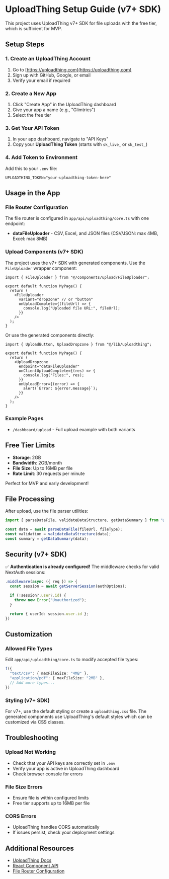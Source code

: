 # UploadThing Setup Guide (v7+ SDK)

This project uses UploadThing v7+ SDK for file uploads with the free tier, which is sufficient for MVP.

## Setup Steps

### 1. Create an UploadThing Account

1. Go to [https://uploadthing.com](https://uploadthing.com)
2. Sign up with GitHub, Google, or email
3. Verify your email if required

### 2. Create a New App

1. Click "Create App" in the UploadThing dashboard
2. Give your app a name (e.g., "Glimtrics")
3. Select the free tier

### 3. Get Your API Token

1. In your app dashboard, navigate to "API Keys"
2. Copy your **UploadThing Token** (starts with `sk_live_` or `sk_test_`)

### 4. Add Token to Environment

Add this to your `.env` file:

```env
UPLOADTHING_TOKEN="your-uploadthing-token-here"
```

## Usage in the App

### File Router Configuration

The file router is configured in `app/api/uploadthing/core.ts` with one endpoint:

- **dataFileUploader** - CSV, Excel, and JSON files (CSV/JSON: max 4MB, Excel: max 8MB)

### Upload Components (v7+ SDK)

The project uses the v7+ SDK with generated components. Use the `FileUploader` wrapper component:

```tsx
import { FileUploader } from "@/components/upload/FileUploader";

export default function MyPage() {
  return (
    <FileUploader 
      variant="dropzone" // or "button"
      onUploadComplete={(fileUrl) => {
        console.log("Uploaded file URL:", fileUrl);
      }}
    />
  );
}
```

Or use the generated components directly:

```tsx
import { UploadButton, UploadDropzone } from "@/lib/uploadthing";

export default function MyPage() {
  return (
    <UploadDropzone
      endpoint="dataFileUploader"
      onClientUploadComplete={(res) => {
        console.log("Files:", res);
      }}
      onUploadError={(error) => {
        alert(`Error: ${error.message}`);
      }}
    />
  );
}

```

### Example Pages

- `/dashboard/upload` - Full upload example with both variants

## Free Tier Limits

- **Storage**: 2GB
- **Bandwidth**: 2GB/month
- **File Size**: Up to 16MB per file
- **Rate Limit**: 30 requests per minute

Perfect for MVP and early development!

## File Processing

After upload, use the file parser utilities:

```typescript
import { parseDataFile, validateDataStructure, getDataSummary } from "@/lib/file-parser";

const data = await parseDataFile(fileUrl, fileType);
const validation = validateDataStructure(data);
const summary = getDataSummary(data);
```

## Security (v7+ SDK)

✅ **Authentication is already configured!** The middleware checks for valid NextAuth sessions:

```typescript
.middleware(async ({ req }) => {
  const session = await getServerSession(authOptions);
  
  if (!session?.user?.id) {
    throw new Error("Unauthorized");
  }

  return { userId: session.user.id };
})
```

## Customization

### Allowed File Types

Edit `app/api/uploadthing/core.ts` to modify accepted file types:

```typescript
f({ 
  "text/csv": { maxFileSize: "4MB" },
  "application/pdf": { maxFileSize: "2MB" },
  // Add more types...
})
```

### Styling (v7+ SDK)

For v7+, use the default styling or create a `uploadthing.css` file. The generated components use UploadThing's default styles which can be customized via CSS classes.

## Troubleshooting

### Upload Not Working
- Check that your API keys are correctly set in `.env`
- Verify your app is active in UploadThing dashboard
- Check browser console for errors

### File Size Errors
- Ensure file is within configured limits
- Free tier supports up to 16MB per file

### CORS Errors
- UploadThing handles CORS automatically
- If issues persist, check your deployment settings

## Additional Resources

- [UploadThing Docs](https://docs.uploadthing.com)
- [React Component API](https://docs.uploadthing.com/api-reference/react)
- [File Router Configuration](https://docs.uploadthing.com/api-reference/server)
